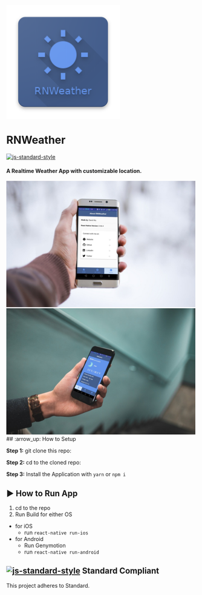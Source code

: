 <img src="web_hi_res_512.png" width="300px" align="center">

#  RNWeather
[![js-standard-style](https://img.shields.io/badge/code%20style-standard-brightgreen.svg?style=flat)](http://standardjs.com/)

#### A Realtime Weather App with customizable location.
<div style="display:inline-block;">
<img src="smartmockups_jdqdp72z.jpeg" width="500px">
<img src="smartmockups_jdqdkuot.jpeg" width="500px">
</div>
## :arrow_up: How to Setup

**Step 1:** git clone this repo:

**Step 2:** cd to the cloned repo:

**Step 3:** Install the Application with `yarn` or `npm i`


## :arrow_forward: How to Run App

1. cd to the repo
2. Run Build for either OS
  * for iOS
    * run `react-native run-ios`
  * for Android
    * Run Genymotion
    * run `react-native run-android`

## [![js-standard-style](https://cdn.rawgit.com/feross/standard/master/badge.svg)](https://github.com/feross/standard) Standard Compliant


This project adheres to Standard.
